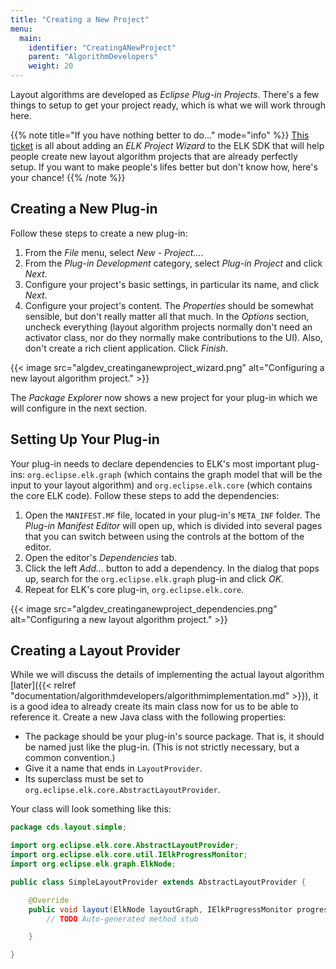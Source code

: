 ```yaml
---
title: "Creating a New Project"
menu:
  main:
    identifier: "CreatingANewProject"
    parent: "AlgorithmDevelopers"
    weight: 20
---
```


Layout algorithms are developed as _Eclipse Plug-in Projects_. There's a few things to setup to get your project ready, which is what we will work through here.

{{% note title="If you have nothing better to do&hellip;" mode="info" %}}
[This ticket](https://github.com/eclipse/elk/issues/29) is all about adding an _ELK Project Wizard_ to the ELK SDK that will help people create new layout algorithm projects that are already perfectly setup. If you want to make people's lifes better but don't know how, here's your chance!
{{% /note %}}


## Creating a New Plug-in

Follow these steps to create a new plug-in:

1. From the _File_ menu, select _New - Project..._.
1. From the _Plug-in Development_ category, select _Plug-in Project_ and click _Next_.
1. Configure your project's basic settings, in particular its name, and click _Next_.
1. Configure your project's content. The _Properties_ should be somewhat sensible, but don't really matter all that much. In the _Options_ section, uncheck everything (layout algorithm projects normally don't need an activator class, nor do they normally make contributions to the UI). Also, don't create a rich client application. Click _Finish_.

{{< image src="algdev_creatinganewproject_wizard.png" alt="Configuring a new layout algorithm project." >}}

The _Package Explorer_ now shows a new project for your plug-in which we will configure in the next section.


## Setting Up Your Plug-in

Your plug-in needs to declare dependencies to ELK's most important plug-ins: `org.eclipse.elk.graph` (which contains the graph model that will be the input to your layout algorithm) and `org.eclipse.elk.core` (which contains the core ELK code). Follow these steps to add the dependencies:

1. Open the `MANIFEST.MF` file, located in your plug-in's `META_INF` folder. The _Plug-in Manifest Editor_ will open up, which is divided into several pages that you can switch between using the controls at the bottom of the editor.
1. Open the editor's _Dependencies_ tab.
1. Click the left _Add..._ button to add a dependency. In the dialog that pops up, search for the `org.eclipse.elk.graph` plug-in and click _OK_.
1. Repeat for ELK's core plug-in, `org.eclipse.elk.core`.

{{< image src="algdev_creatinganewproject_dependencies.png" alt="Configuring a new layout algorithm project." >}}


## Creating a Layout Provider

While we will discuss the details of implementing the actual layout algorithm  [later]({{< relref "documentation/algorithmdevelopers/algorithmimplementation.md" >}}), it is a good idea to already create its main class now for us to be able to reference it. Create a new Java class with the following properties:

* The package should be your plug-in's source package. That is, it should be named just like the plug-in. (This is not strictly necessary, but a common convention.)
* Give it a name that ends in `LayoutProvider`.
* Its superclass must be set to `org.eclipse.elk.core.AbstractLayoutProvider`.

Your class will look something like this:

```java
package cds.layout.simple;

import org.eclipse.elk.core.AbstractLayoutProvider;
import org.eclipse.elk.core.util.IElkProgressMonitor;
import org.eclipse.elk.graph.ElkNode;

public class SimpleLayoutProvider extends AbstractLayoutProvider {

    @Override
    public void layout(ElkNode layoutGraph, IElkProgressMonitor progressMonitor) {
        // TODO Auto-generated method stub

    }

}
```

